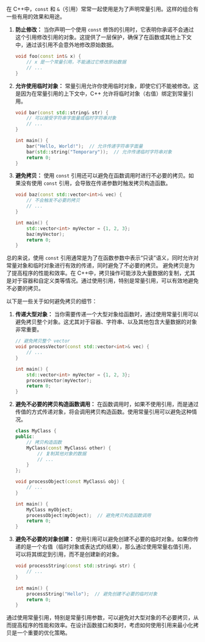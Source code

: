 在 C++中，`const` 和 `&`（引用）常常一起使用是为了声明常量引用。这样的组合有一些有用的效果和用途。

1. **防止修改：** 当你声明一个使用 `const` 修饰的引用时，它表明你承诺不会通过这个引用修改引用的对象。这提供了一层保护，确保了在函数或其他上下文中，通过该引用不会意外地修改原始数据。

    ```cpp
    void foo(const int& x) {
        // x 是一个常量引用，不能通过它修改原始数据
        // ...
    }
    ```

2. **允许使用临时对象：** 常量引用允许你使用临时对象，即使它们不能被修改。这是因为在常量引用的上下文中，C++ 允许将临时对象（右值）绑定到常量引用。

    ```cpp
    void bar(const std::string& str) {
        // 可以接受字符串字面量或临时字符串对象
        // ...
    }

    int main() {
        bar("Hello, World!");  // 允许传递字符串字面量
        bar(std::string("Temporary"));  // 允许传递临时字符串对象
        return 0;
    }
    ```

3. **避免拷贝：** 使用 `const` 引用还可以避免在函数调用时进行不必要的拷贝。如果没有使用 `const` 引用，会导致在传递参数时触发拷贝构造函数。

    ```cpp
    void baz(const std::vector<int>& vec) {
        // 不会触发不必要的拷贝
        // ...
    }

    int main() {
        std::vector<int> myVector = {1, 2, 3};
        baz(myVector);
        return 0;
    }
    ```

总的来说，使用 `const` 引用通常是为了在函数参数中表示“只读”语义，同时允许对常量对象和临时对象进行有效的传递，同时避免了不必要的拷贝。
避免拷贝是为了提高程序的性能和效率。在 C++中，拷贝操作可能涉及大量数据的复制，尤其是对于容器和自定义类等情况。通过使用引用，特别是常量引用，可以有效地避免不必要的拷贝。

以下是一些关于如何避免拷贝的细节：

1. **传递大型对象：** 当你需要传递一个大型对象给函数时，通过使用常量引用可以避免拷贝整个对象。这尤其对于容器、字符串、以及其他包含大量数据的对象非常重要。

    ```cpp
    // 避免拷贝整个 vector
    void processVector(const std::vector<int>& vec) {
        // ...
    }

    int main() {
        std::vector<int> myVector = {1, 2, 3};
        processVector(myVector);
        return 0;
    }
    ```

2. **避免不必要的拷贝构造函数调用：** 在函数调用时，如果不使用引用，而是通过传值的方式传递对象，将会调用拷贝构造函数。使用常量引用可以避免这种情况。

    ```cpp
    class MyClass {
    public:
        // 拷贝构造函数
        MyClass(const MyClass& other) {
            // 复制其他对象的数据
            // ...
        }
    };

    void processObject(const MyClass& obj) {
        // ...
    }

    int main() {
        MyClass myObject;
        processObject(myObject);  // 避免拷贝构造函数调用
        return 0;
    }
    ```

3. **避免不必要的对象创建：** 使用引用可以避免创建不必要的临时对象。如果你传递的是一个右值（临时对象或表达式的结果），那么通过使用常量右值引用，可以将其绑定到引用，而不是创建新的对象。

    ```cpp
    void processString(const std::string& str) {
        // ...
    }

    int main() {
        processString("Hello");  // 避免创建不必要的临时对象
        return 0;
    }
    ```

通过使用常量引用，特别是常量引用参数，可以避免对大型对象的不必要拷贝，从而提高程序的性能和效率。在设计函数接口和类时，考虑如何使用引用来最小化拷贝是一个重要的优化策略。